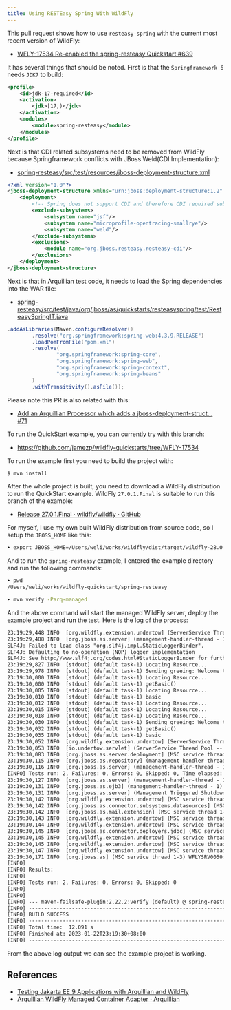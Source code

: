 ```yaml
---
title: Using RESTEasy Spring With WildFly
---
```


This pull request shows how to use `resteasy-spring` with the current most recent version of WildFly:

- [WFLY-17534 Re-enabled the spring-resteasy Quickstart #639](https://github.com/wildfly/quickstart/pull/639)

It has several things that should be noted. First is that the `Springframework 6` needs `JDK7` to build:

```xml
<profile>
    <id>jdk-17-required</id>
    <activation>
        <jdk>[17,)</jdk>
    </activation>
    <modules>
        <module>spring-resteasy</module>
    </modules>
</profile>
```

Next is that CDI related subsystems need to be removed from WildFly because Springframework conflicts with JBoss Weld(CDI Implementation):

- [spring-resteasy/src/test/resources/jboss-deployment-structure.xml](https://github.com/wildfly/quickstart/pull/639/files#diff-5043e2bab7593e2f87ddc81920ca3fc7eca2cd146f956be22727d198bff517c4R1)

```xml
<?xml version="1.0"?>
<jboss-deployment-structure xmlns="urn:jboss:deployment-structure:1.2" xmlns:xsi="http://www.w3.org/2001/XMLSchema-instance">
    <deployment>
        <!-- Spring does not support CDI and therefore CDI required subsystem and dependencies must be excluded -->
        <exclude-subsystems>
            <subsystem name="jsf"/>
            <subsystem name="microprofile-opentracing-smallrye"/>
            <subsystem name="weld"/>
        </exclude-subsystems>
        <exclusions>
            <module name="org.jboss.resteasy.resteasy-cdi"/>
        </exclusions>
    </deployment>
</jboss-deployment-structure>
```

Next is that in Arquillian test code, it needs to load the Spring dependencies into the WAR file:

- [spring-resteasy/src/test/java/org/jboss/as/quickstarts/resteasyspring/test/ResteasySpringIT.java](https://github.com/wildfly/quickstart/pull/639/files#diff-bfb08e577e733ba7b2962f6ea0679dc67cef3884775f0ae4d4cee1820fbd1637R61)

```java
.addAsLibraries(Maven.configureResolver()
        .resolve("org.springframework:spring-web:4.3.9.RELEASE")
        .loadPomFromFile("pom.xml")
        .resolve(
                "org.springframework:spring-core",
                "org.springframework:spring-web",
                "org.springframework:spring-context",
                "org.springframework:spring-beans"
        )
        .withTransitivity().asFile());
```

Please note this PR is also related with this:

- [Add an Arquillian Processor which adds a jboss-deployment-struct… #71](https://github.com/resteasy/resteasy-spring/pull/71)

To run the QuickStart example, you can currently try with this branch:

- https://github.com/jamezp/wildfly-quickstarts/tree/WFLY-17534

To run the example first you need to build the project with:

```bash
$ mvn install
```

After the whole project is built, you need to download a WildFly distribution to run the QuickStart example. WildFly `27.0.1.Final` is suitable to run this branch of the example:

- [Release 27.0.1.Final · wildfly/wildfly · GitHub](https://github.com/wildfly/wildfly/releases/tag/27.0.1.Final)

For myself, I use my own built WildFly distribution from source code, so I setup the `JBOSS_HOME` like this:

```bash
➤ export JBOSS_HOME=/Users/weli/works/wildfly/dist/target/wildfly-28.0.0.Beta1-SNAPSHOT
```

And to run the `spring-resteasy` example, I entered the example directory and run the following commands:

```bash
➤ pwd
/Users/weli/works/wildfly-quickstart/spring-resteasy
```

```bash
➤ mvn verify -Parq-managed                  
```

And the above command will start the managed WildFly server, deploy the example project and run the test. Here is the log of the process:

```txt
23:19:29,448 INFO  [org.wildfly.extension.undertow] (ServerService Thread Pool -- 10) WFLYUT0021: Registered web context: '/spring-resteasy' for server 'default-server'
23:19:29,488 INFO  [org.jboss.as.server] (management-handler-thread - 1) WFLYSRV0010: Deployed "spring-resteasy.war" (runtime-name : "spring-resteasy.war")
SLF4J: Failed to load class "org.slf4j.impl.StaticLoggerBinder".
SLF4J: Defaulting to no-operation (NOP) logger implementation
SLF4J: See http://www.slf4j.org/codes.html#StaticLoggerBinder for further details.
23:19:29,827 INFO  [stdout] (default task-1) Locating Resource...
23:19:29,978 INFO  [stdout] (default task-1) Sending greeing: Welcome to RESTEasy + Spring, JBoss Developer.
23:19:30,000 INFO  [stdout] (default task-1) Locating Resource...
23:19:30,000 INFO  [stdout] (default task-1) getBasic()
23:19:30,005 INFO  [stdout] (default task-1) Locating Resource...
23:19:30,010 INFO  [stdout] (default task-1) basic
23:19:30,012 INFO  [stdout] (default task-1) Locating Resource...
23:19:30,015 INFO  [stdout] (default task-1) Locating Resource...
23:19:30,018 INFO  [stdout] (default task-1) Locating Resource...
23:19:30,030 INFO  [stdout] (default task-1) Sending greeing: Welcome to RESTEasy + Spring, JBoss Developer.
23:19:30,032 INFO  [stdout] (default task-1) getBasic()
23:19:30,035 INFO  [stdout] (default task-1) basic
23:19:30,052 INFO  [org.wildfly.extension.undertow] (ServerService Thread Pool -- 10) WFLYUT0022: Unregistered web context: '/spring-resteasy' from server 'default-server'
23:19:30,053 INFO  [io.undertow.servlet] (ServerService Thread Pool -- 10) Closing Spring root WebApplicationContext
23:19:30,083 INFO  [org.jboss.as.server.deployment] (MSC service thread 1-7) WFLYSRV0028: Stopped deployment spring-resteasy.war (runtime-name: spring-resteasy.war) in 33ms
23:19:30,115 INFO  [org.jboss.as.repository] (management-handler-thread - 1) WFLYDR0002: Content removed from location /Users/weli/works/wildfly/dist/target/wildfly-28.0.0.Beta1-SNAPSHOT/standalone/data/content/a3/9ccdb8261027139cc6e1a7ed038a6e6d4fec80/content
23:19:30,116 INFO  [org.jboss.as.server] (management-handler-thread - 1) WFLYSRV0009: Undeployed "spring-resteasy.war" (runtime-name: "spring-resteasy.war")
[INFO] Tests run: 2, Failures: 0, Errors: 0, Skipped: 0, Time elapsed: 7.879 s - in org.jboss.as.quickstarts.resteasyspring.test.ResteasySpringIT
23:19:30,127 INFO  [org.jboss.as.server] (management-handler-thread - 1) WFLYSRV0272: Suspending server
23:19:30,131 INFO  [org.jboss.as.ejb3] (management-handler-thread - 1) WFLYEJB0493: Jakarta Enterprise Beans subsystem suspension complete
23:19:30,131 INFO  [org.jboss.as.server] (Management Triggered Shutdown) WFLYSRV0241: Shutting down in response to management operation 'shutdown'
23:19:30,142 INFO  [org.wildfly.extension.undertow] (MSC service thread 1-3) WFLYUT0019: Host default-host stopping
23:19:30,142 INFO  [org.jboss.as.connector.subsystems.datasources] (MSC service thread 1-6) WFLYJCA0010: Unbound data source [java:jboss/datasources/ExampleDS]
23:19:30,142 INFO  [org.jboss.as.mail.extension] (MSC service thread 1-5) WFLYMAIL0002: Unbound mail session [java:jboss/mail/Default]
23:19:30,143 INFO  [org.wildfly.extension.undertow] (MSC service thread 1-4) WFLYUT0008: Undertow HTTPS listener https suspending
23:19:30,144 INFO  [org.wildfly.extension.undertow] (MSC service thread 1-4) WFLYUT0007: Undertow HTTPS listener https stopped, was bound to 127.0.0.1:8443
23:19:30,145 INFO  [org.jboss.as.connector.deployers.jdbc] (MSC service thread 1-5) WFLYJCA0019: Stopped Driver service with driver-name = h2
23:19:30,145 INFO  [org.wildfly.extension.undertow] (MSC service thread 1-6) WFLYUT0008: Undertow HTTP listener default suspending
23:19:30,145 INFO  [org.wildfly.extension.undertow] (MSC service thread 1-6) WFLYUT0007: Undertow HTTP listener default stopped, was bound to 127.0.0.1:8080
23:19:30,147 INFO  [org.wildfly.extension.undertow] (MSC service thread 1-4) WFLYUT0004: Undertow 2.3.0.Final stopping
23:19:30,171 INFO  [org.jboss.as] (MSC service thread 1-3) WFLYSRV0050: WildFly Full 28.0.0.Beta1-SNAPSHOT (WildFly Core 20.0.0.Beta4) stopped in 35ms
[INFO] 
[INFO] Results:
[INFO] 
[INFO] Tests run: 2, Failures: 0, Errors: 0, Skipped: 0
[INFO] 
[INFO] 
[INFO] --- maven-failsafe-plugin:2.22.2:verify (default) @ spring-resteasy ---
[INFO] ------------------------------------------------------------------------
[INFO] BUILD SUCCESS
[INFO] ------------------------------------------------------------------------
[INFO] Total time:  12.091 s
[INFO] Finished at: 2023-01-22T23:19:30+08:00
[INFO] ------------------------------------------------------------------------
```

From the above log output we can see the example project is working.

## References

- [Testing Jakarta EE 9 Applications with Arquillian and WildFly](https://itnext.io/testing-jakarta-ee-9-applications-with-arquillian-and-wildfly-cd108eec57e2)
- [Arquillian WildFly Managed Container Adapter · Arquillian](https://arquillian.org/modules/wildfly-arquillian-wildfly-managed-container-adapter/)

